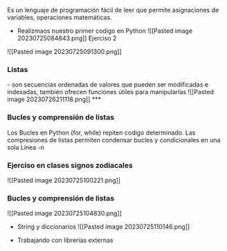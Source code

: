 Es un lenguaje de programación fácil de leer que permite asignaciones de variables, operaciones matemáticas.

- Realizmaos nuestro primer codigo en Python
![[Pasted image 20230725084843.png]]
Ejerciso 2

![[Pasted image 20230725091300.png]]
<h3>Listas</h3>
-  son secuencias ordenadas de valores que pueden ser modificadas e indexadas, también ofrecen funciones útiles para manipularlas 
![[Pasted image 20230726211118.png]]
***
<h3>Bucles y comprensión de listas </h3>
Los Bucles en Python (for, while) repiten codigo determinado. Las compresiones de listas permiten condensar bucles y condicionales en una sola Línea -n 
<h3>Ejerciso en clases signos zodiacales</h3>
![[Pasted image 20230725100221.png]]

<h3>Bucles y comprensión de listas </h3>
![[Pasted image 20230725104830.png]]

- String y diccionarios
![[Pasted image 20230725110146.png]]

- Trabajando con librerías externas 

